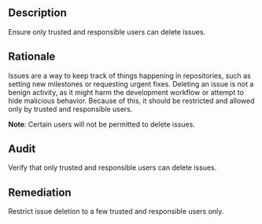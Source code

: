 ## Description

Ensure only trusted and responsible users can delete issues.

## Rationale

Issues are a way to keep track of things happening in repositories, such as setting new milestones or requesting urgent fixes. Deleting an issue is not a benign activity, as it might harm the development workflow or attempt to hide malicious behavior. Because of this, it should be restricted and allowed only by trusted and responsible users.

**Note**: Certain users will not be permitted to delete issues.

## Audit

Verify that only trusted and responsible users can delete issues.

## Remediation

Restrict issue deletion to a few trusted and responsible users only.
